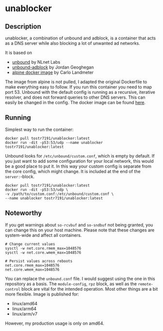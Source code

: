 # unablocker

## Description

unablocker, a combination of unbound and adblock, is a container that acts as a DNS server while also blocking a lot of unwanted ad networks.

It is based on
- [unbound](https://nlnetlabs.nl/projects/unbound/about/) by NLnet Labs
- [unbound-adblock](https://www.geoghegan.ca/unbound-adblock.html) by Jordan Geoghegan
- [alpine docker image](https://gitlab.alpinelinux.org/alpine/infra/docker/unbound) by Carlo Landmeter

The image from alpine is not pulled, I adapted the original Dockerfile to make everything easy to follow. If you run this container you need to map port 53. Unbound with the default config is running as a recursive, iterative resolver, and does not forward queries to other DNS servers. This can easily be changed in the config. The docker image can be found [here](https://hub.docker.com/repository/docker/tostr7191/unablocker/general).

## Running

Simplest way to run the container:
```
docker pull tostr7191/unablocker:latest
docker run -dit -p53:53/udp --name unablocker tostr7191/unablocker:latest
```

Unbound looks for `/etc/unbound/custom.conf`, which is empty by default. If you just want to add some configuration for your local network, this would be a good place to put it. In this way your custom config is separate from the core config, which might change. It is included at the end of the `server:`-block.

```
docker pull tostr7191/unablocker:latest
docker run -dit -p53:53/udp \
-v /path/to/custom.conf:/etc/unbound/custom.conf \
--name unablocker tostr7191/unablocker:latest
```

## Noteworthy

If you get warnings about `so-rcvbuf` and `so-sndbuf` not being granted, you can change this on your host machine. Please note that these changes are system-wide and affect all containers.

```
# Change current values
sysctl -w net.core.rmem_max=1048576
sysctl -w net.core.wmem_max=1048576

# Persist values across reboots
net.core.rmem_max=1048576
net.core.wmem_max=1048576
```

You can replace the `unbound.conf` file. I would suggest using the one in this repository as a basis. The `module-config`, `rpz` block, as well as the `remote-control` block are vital for the intended operation. Most other things are a bit more flexible. Image is published for:

- linux/amd64
- linux/arm64
- linux/arm/v7

However, my production usage is only on amd64.
